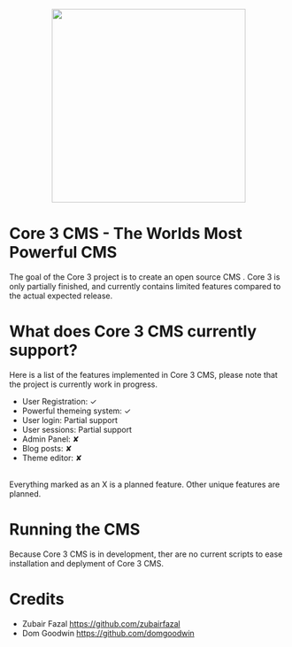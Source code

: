 <p align="center">
  <img src="https://raw.githubusercontent.com/zubairfazal/Core3/master/system/assests/img/logo.jpg" width="350"/>
</p>


# Core 3 CMS - The Worlds Most Powerful CMS
The goal of the Core 3 project is to create an open source CMS . Core 3 is only partially finished, and currently contains limited features compared to the actual expected release.


# What does Core 3 CMS currently support?
Here is a list of the features implemented in Core 3 CMS, please note that the project is currently work in progress.
- User Registration: ✓
- Powerful themeing system: ✓
- User login: Partial support
- User sessions: Partial support
- Admin Panel: ✘
- Blog posts: ✘
- Theme editor: ✘
<br>
Everything marked as an X is a planned feature.  Other unique features are planned.


# Running the CMS
Because Core 3 CMS is in development, ther are no current scripts to ease installation and deplyment of Core 3 CMS.

# Credits
- Zubair Fazal https://github.com/zubairfazal
- Dom Goodwin https://github.com/domgoodwin
